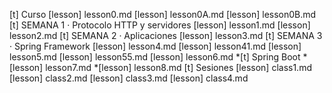 [t] Curso
[lesson] lesson0.md
[lesson] lesson0A.md
[lesson] lesson0B.md
[t] SEMANA 1 · Protocolo HTTP y servidores
[lesson] lesson1.md
[lesson] lesson2.md
[t] SEMANA 2 · Aplicaciones
[lesson] lesson3.md
[t] SEMANA 3 · Spring Framework
[lesson] lesson4.md
[lesson] lesson41.md
[lesson] lesson5.md
[lesson] lesson55.md
[lesson] lesson6.md
*[t] Spring Boot
*[lesson] lesson7.md
*[lesson] lesson8.md
[t] Sesiones
[lesson] class1.md
[lesson] class2.md
[lesson] class3.md
[lesson] class4.md

